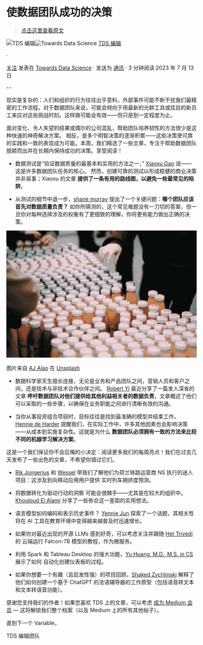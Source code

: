 # 使数据团队成功的决策

> [点击这里查看原文](https://towardsdatascience.com/the-decisions-that-set-data-teams-up-for-success-8cdbdde2292?source=collection_archive---------14-----------------------#2023-07-13)

[](https://towardsdatascience.medium.com/?source=post_page-----8cdbdde2292--------------------------------)![TDS 编辑](https://towardsdatascience.medium.com/?source=post_page-----8cdbdde2292--------------------------------)[](https://towardsdatascience.com/?source=post_page-----8cdbdde2292--------------------------------)![Towards Data Science](https://towardsdatascience.com/?source=post_page-----8cdbdde2292--------------------------------) [TDS 编辑](https://towardsdatascience.medium.com/?source=post_page-----8cdbdde2292--------------------------------)

·

[关注](https://medium.com/m/signin?actionUrl=https%3A%2F%2Fmedium.com%2F_%2Fsubscribe%2Fuser%2F7e12c71dfa81&operation=register&redirect=https%3A%2F%2Ftowardsdatascience.com%2Fthe-decisions-that-set-data-teams-up-for-success-8cdbdde2292&user=TDS+Editors&userId=7e12c71dfa81&source=post_page-7e12c71dfa81----8cdbdde2292---------------------post_header-----------) 发表在 [Towards Data Science](https://towardsdatascience.com/?source=post_page-----8cdbdde2292--------------------------------) · 发送为 [通讯](https://towardsdatascience.com/?source=post_page-----8cdbdde2292--------------------------------) · 3 分钟阅读·2023 年 7 月 13 日[](https://medium.com/m/signin?actionUrl=https%3A%2F%2Fmedium.com%2F_%2Fvote%2Ftowards-data-science%2F8cdbdde2292&operation=register&redirect=https%3A%2F%2Ftowardsdatascience.com%2Fthe-decisions-that-set-data-teams-up-for-success-8cdbdde2292&user=TDS+Editors&userId=7e12c71dfa81&source=-----8cdbdde2292---------------------clap_footer-----------)

--

[](https://medium.com/m/signin?actionUrl=https%3A%2F%2Fmedium.com%2F_%2Fbookmark%2Fp%2F8cdbdde2292&operation=register&redirect=https%3A%2F%2Ftowardsdatascience.com%2Fthe-decisions-that-set-data-teams-up-for-success-8cdbdde2292&source=-----8cdbdde2292---------------------bookmark_footer-----------)

现实是复杂的：人们和组织的行为往往出乎意料，外部事件可能不断干扰我们最精密的工作流程。对于数据团队来说，可能会倾向于用最新的光鲜工具或炫目的新员工来应对这些挑战时刻。这样做可能会有效——但只是到一定程度为止。

面对变化、令人失望的结果或偶尔的公司混乱，帮助团队培养韧性的方法很少是这种快速的神奇解决方案。 相反，是多个明智决策的逐渐积累——这些决策使可靠的实践和一致的表现成为可能。本周，我们精选了一些文章，专注于帮助数据团队脱颖而出并在长期内保持成功的决策。享受阅读！

+   数据测试是“验证数据质量的最基本和实用的方法之一，” [Xiaoxu Gao](https://medium.com/u/2adc5a07e772?source=post_page-----8cdbdde2292--------------------------------) 说——这是许多数据团队任务的核心。 然而，创建可靠的测试以形成稳健的商业决策并非易事；Xiaoxu 的文章 **提供了一条有用的路线图，以避免一些最常见的陷阱**。

+   从测试的细节中退一步，[shane murray](https://medium.com/u/8aa0d9ae3ebd?source=post_page-----8cdbdde2292--------------------------------) 提出了一个关键问题：**哪个团队应该首先对数据质量负责？** 如你所猜测的，这个常见难题没有一刀切的答案，但一旦你对每种选择涉及的权衡有了更细致的理解，你将更有能力做出正确的决策。

![](img/aca844bc40037fa52a422e1fb50e51b3.png)

图片来自 [AJ Alao](https://unsplash.com/ko/@ajalao?utm_source=medium&utm_medium=referral) 在 [Unsplash](https://unsplash.com/?utm_source=medium&utm_medium=referral)

+   数据科学家天生擅长连接，无论是业务和产品团队之间，营销人员和客户之间，还是技术与非技术合作伙伴之间。 [Robert Yi](https://medium.com/u/8ac2da8b0742?source=post_page-----8cdbdde2292--------------------------------) 最近分享了一篇发人深省的文章 **呼吁数据团队对他们提供给其他利益相关者的数据负责**，文章概述了他们可以采取的一些步骤，以确保在业务职能之间进行清晰有效的沟通。

+   当你从事投资组合项目时，目标往往是找到最准确的模型并结束工作。 [Hennie de Harder](https://medium.com/u/fb96be98b7b9?source=post_page-----8cdbdde2292--------------------------------) 提醒我们，在实际工作中，许多其他因素也会影响决策——从成本到实施复杂性。这就是为什么 **数据团队必须拥有一致的方法来比较不同的机器学习解决方案**。

这是一个我们保证你不会后悔的小决定：阅读更多我们的每周亮点！我们在过去几天发布了一些出色的文章，不希望你错过它们。

+   [Rik Jongerius](https://medium.com/u/8d3b69256f17?source=post_page-----8cdbdde2292--------------------------------) 和 [Wessel](https://medium.com/u/f2ca61bff212?source=post_page-----8cdbdde2292--------------------------------) 带我们了解他们为荷兰铁路运营商 NS 执行的迷人项目：这涉及到向移动应用用户提供 实时列车拥挤度预测。

+   将数据转化为驱动行动的洞察 可能会很棘手——尤其是在较大的组织中。[Khouloud El Alami](https://medium.com/u/9c6a36490614?source=post_page-----8cdbdde2292--------------------------------) 分享了一些弥合这一差距的实用想法。

+   语言模型如何编码和表示历史事件？ [Yennie Jun](https://medium.com/u/12ca1ab81192?source=post_page-----8cdbdde2292--------------------------------) 探索了一个话题，其相关性将在 AI 工具在教育环境中变得越来越普及时迅速增长。

+   如果你对最近出现的开源 LLMs 感到好奇，可以考虑关注并跟随 [Het Trivedi](https://medium.com/u/ce8ebd0c262c?source=post_page-----8cdbdde2292--------------------------------) 的 云端运行 Falcon-7B 模型的教程，作为微服务。

+   利用 Spark 和 Tableau Desktop 的强大功能，[Yu Huang, M.D., M.S. in CS](https://medium.com/u/759013c23ad5?source=post_page-----8cdbdde2292--------------------------------) 展示了如何 自动化创建仪表板的过程。

+   如果你想要一个有趣（且启发性强）的项目回顾，[Shaked Zychlinski](https://medium.com/u/43218078e688?source=post_page-----8cdbdde2292--------------------------------) 解释了 他们如何创建一个基于 ChatGPT 的法语辅导器的工作原型（包括语音转文本和文本转语音功能）。

感谢您支持我们的作者！如果您喜欢 TDS 上的文章，可以考虑 [成为 Medium 会员](https://bit.ly/tds-membership) — 这将解锁我们整个档案（以及 Medium 上的所有其他帖子）。

直到下一个 Variable，

TDS 编辑团队
